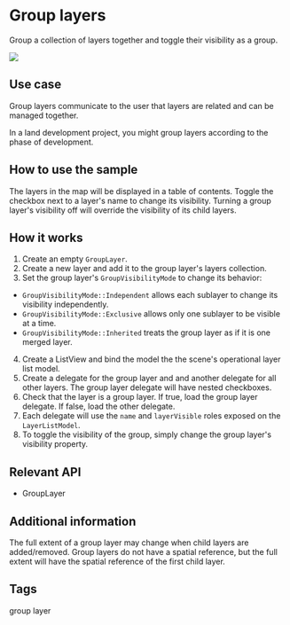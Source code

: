 # Group layers

Group a collection of layers together and toggle their visibility as a group.

![](screenshot.png)

## Use case

Group layers communicate to the user that layers are related and can be managed together.

In a land development project, you might group layers according to the phase of development.

## How to use the sample

The layers in the map will be displayed in a table of contents. Toggle the checkbox next to a layer's name to change its visibility. Turning a group layer's visibility off will override the visibility of its child layers.

## How it works

1. Create an empty `GroupLayer`.
2. Create a new layer and add it to the group layer's layers collection.
3. Set the group layer's `GroupVisibilityMode` to change its behavior:
  * `GroupVisibilityMode::Independent` allows each sublayer to change its visibility independently.
  * `GroupVisibilityMode::Exclusive` allows only one sublayer to be visible at a time.
  * `GroupVisibilityMode::Inherited` treats the group layer as if it is one merged layer.
4. Create a ListView and bind the model the the scene's operational layer list model.
5. Create a delegate for the group layer and and another delegate for all other layers. The group layer delegate will have nested checkboxes.
6. Check that the layer is a group layer. If true, load the group layer delegate. If false, load the other delegate.
7. Each delegate will use the `name` and `layerVisible` roles exposed on the `LayerListModel`.
8. To toggle the visibility of the group, simply change the group layer's visibility property.

## Relevant API

* GroupLayer

## Additional information

The full extent of a group layer may change when child layers are added/removed. Group layers do not have a spatial reference, but the full extent will have the spatial reference of the first child layer.

## Tags

group layer
